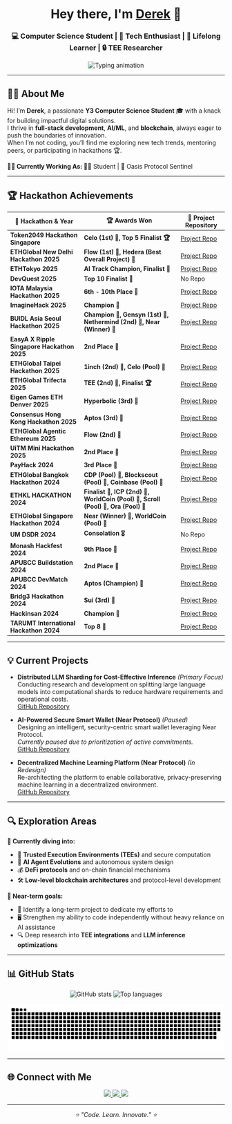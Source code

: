 <!-- Profile Header -->
<h1 align="center">Hey there, I'm <a href="#">Derek</a> 👋</h1>
<h3 align="center">💻 Computer Science Student | 🚀 Tech Enthusiast | 🌱 Lifelong Learner | 🔒 TEE Researcher</h3>

<p align="center">
  <img src="https://readme-typing-svg.herokuapp.com?color=00F78D&size=22&center=true&vCenter=true&width=500&lines=Full+Stack+Developer;Machine+Learning+Explorer;Open+Source+Contributor;Hackathon+Enthusiats+%F0%9F%8F%86" alt="Typing animation" />
</p>

---

## 🧑‍💻 About Me  

Hi! I’m **Derek**, a passionate **Y3 Computer Science Student** 🎓 with a knack for building impactful digital solutions.  
I thrive in **full-stack development**, **AI/ML**, and **blockchain**, always eager to push the boundaries of innovation.  
When I’m not coding, you’ll find me exploring new tech trends, mentoring peers, or participating in hackathons 🏆. 

<strong>🧑‍💻 Currently Working As: </strong> 🧑‍🎓 Student  |   🚀 Oasis Protocol Sentinel


---

## 🏆 Hackathon Achievements  

| 📅 Hackathon & Year | 🏆 Awards Won | 🔗 Project Repository |
|-------------------|-----------------------------------------------|-----------------------|
| **Token2049 Hackathon Singapore** | **Celo (1st) 🥇, Top 5 Finalist 🏆**  | [Project Repo](https://github.com/derek2403/token2049) |
| **ETHGlobal New Delhi Hackathon 2025** | **Flow (1st) 🥇, Hedera (Best Overall Project) 🥇**  | [Project Repo](https://github.com/derek2403/ethindia) |
| **ETHTokyo 2025** | **AI Track Champion, Finalist** 🥇 | [Project Repo](https://github.com/derek2403/ethtokyo) |
| **DevQuest 2025** | **Top 10 Finalist** 🎯 | No Repo |
| **IOTA Malaysia Hackathon 2025** | **6th - 10th Place** 🎯 | [Project Repo](https://github.com/derek2403/iota-hackathon) |
| **ImagineHack 2025** | **Champion** 🥇 | [Project Repo](https://github.com/derek2403/tt) |
| **BUIDL Asia Seoul Hackathon 2025** | **Champion 🥇, Gensyn (1st) 🥇, Nethermind (2nd) 🥈, Near (Winner) 🏅** | [Project Repo](https://github.com/derek2403/CureMeBaby) |
| **EasyA X Ripple Singapore Hackathon 2025** | **2nd Place** 🥈 | [Project Repo](https://github.com/derek2403/EasyA-Wiser) |
| **ETHGlobal Taipei Hackathon 2025** | **1inch (2nd) 🥈, Celo (Pool) 🏅** | [Project Repo](https://github.com/derek2403/memest-cutest-platform) |
| **ETHGlobal Trifecta 2025** | **TEE (2nd) 🥈, Finalist 🏆** | [Project Repo](https://github.com/derek2403/TeeTee) |
| **Eigen Games ETH Denver 2025** | **Hyperbolic (3rd)** 🥉 | [Project Repo](https://github.com/derek2403/Hyperbolic-AgentKit) |
| **Consensus Hong Kong Hackathon 2025** | **Aptos (3rd)** 🥉 | [Project Repo](https://github.com/derek2403/grand-theft-aptos) |
| **ETHGlobal Agentic Ethereum 2025** | **Flow (2nd)** 🥈 | [Project Repo](https://github.com/derek2403/4AI-1Human) |
| **UiTM Mini Hackathon 2025** | **2nd Place** 🥈 | [Project Repo](https://github.com/JingYuan0926/solananft) |
| **PayHack 2024** | **3rd Place** 🥉 | [Project Repo](https://github.com/derek2403/payhack) |
| **ETHGlobal Bangkok Hackathon 2024** | **CDP (Pool) 🏅, Blockscout (Pool) 🏅, Coinbase (Pool) 🏅** | [Project Repo](https://github.com/derek2403/eThAi) |
| **ETHKL HACKATHON 2024** | **Finalist 🎯, ICP (2nd) 🥈, WorldCoin (Pool) 🏅, Scroll (Pool) 🏅, Ora (Pool) 🏅** | [Project Repo](https://github.com/derek2403/AI-Food-Rating-App) |
| **ETHGlobal Singapore Hackathon 2024** | **Near (Winner) 🏅, WorldCoin (Pool) 🏅** | [Project Repo](https://github.com/derek2403/NEARer) |
| **UM DSDR 2024** | **Consolation 🎖️** | No Repo |
| **Monash Hackfest 2024** | **9th Place** 🎯 | [Project Repo](https://github.com/JingYuan0926/Hackfest) |
| **APUBCC Buildstation 2024** | **2nd Place** 🥈 | [Project Repo](https://github.com/derek2403/Solana-AI-Blink-Platform) |
| **APUBCC DevMatch 2024** | **Aptos (Champion)** 🥇 | [Project Repo](https://github.com/derek2403/Devmatch) |
| **Bridg3 Hackathon 2024** | **Sui (3rd)** 🥉 | [Project Repo](https://github.com/derek2403/Learn2) |
| **Hackinsan 2024** | **Champion** 🥇 | [Project Repo](https://github.com/derek2403/Motion-Capture-Web-App) |
| **TARUMT International Hackathon 2024** | **Top 8** 🎯 | [Project Repo](https://github.com/derek2403/Cybersecurity-Encryption-Decryption-Project) |

---

## 💡 Current Projects

- **Distributed LLM Sharding for Cost-Effective Inference** *(Primary Focus)*  
  Conducting research and development on splitting large language models into computational shards to reduce hardware requirements and operational costs.  
  [GitHub Repository](https://github.com/TeeeeeTeeeee)

- **AI-Powered Secure Smart Wallet (Near Protocol)** *(Paused)*  
  Designing an intelligent, security-centric smart wallet leveraging Near Protocol.  
  *Currently paused due to prioritization of active commitments.*  
  [GitHub Repository](https://github.com/derek2403/Near-Smart-Wallet)

- **Decentralized Machine Learning Platform (Near Protocol)** *(In Redesign)*  
  Re-architecting the platform to enable collaborative, privacy-preserving machine learning in a decentralized environment.  
  [GitHub Repository](https://github.com/derek2403/HowToTrainYourModel)


---

## 🔍 Exploration Areas  

**🌱 Currently diving into:**  
- 🔐 **Trusted Execution Environments (TEEs)** and secure computation  
- 🤖 **AI Agent Evolutions** and autonomous system design  
- 💰 **DeFi protocols** and on-chain financial mechanisms  
- 🛠 **Low-level blockchain architectures** and protocol-level development  

**📌 Near-term goals:**  
- 🎯 Identify a long-term project to dedicate my efforts to  
- 🖥️ Strengthen my ability to code independently without heavy reliance on AI assistance  
- 🔍 Deep research into **TEE integrations** and **LLM inference optimizations**  

---

## 📊 GitHub Stats  

<p align="center">
  <img src="https://github-readme-stats.vercel.app/api?username=derek2403&show_icons=true&theme=radical" alt="GitHub stats" height="180" />
  <img src="https://github-readme-stats.vercel.app/api/top-langs/?username=derek2403&layout=compact&theme=radical" alt="Top languages" height="180" />
</p>

<p align="center">
  <img alt="github contribution grid snake animation" src="https://raw.githubusercontent.com/Niefee/niefee/master/assets/github-contribution-grid-snake.svg">
</p>

---

## 🌐 Connect with Me  

<p align="center">
  <a href="https://linkedin.com/in/derek2403" target="_blank">
    <img src="https://img.shields.io/badge/LinkedIn-%230077B5.svg?style=for-the-badge&logo=linkedin&logoColor=white"/>
  </a>
  <a href="mailto:derekliew0@gmail.com">
    <img src="https://img.shields.io/badge/Email-%23EA4335.svg?style=for-the-badge&logo=gmail&logoColor=white"/>
  </a>
  <a href="https://twitter.com/derek2403" target="_blank">
    <img src="https://img.shields.io/badge/Twitter-%231DA1F2.svg?style=for-the-badge&logo=twitter&logoColor=white"/>
  </a>
</p>

---

<p align="center">
  <i>⭐ "Code. Learn. Innovate." ⭐</i>
</p>
